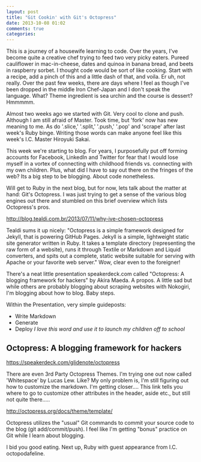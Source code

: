 ```yaml
---
layout: post
title: "Git Cookin' with Git's Octopress"
date: 2013-10-08 01:02
comments: true
categories: 
---
```




This is a journey of a housewife learning to code.  Over the years, I've become quite a creative chef trying to feed two very picky eaters.  Pureed cauliflower in mac-in-cheese, dates and quinoa in banana bread, and beets in raspberry sorbet.  I thought code would be sort of like cooking.  Start with a recipe, add a pinch of this and a little dash of that, and voila.   Er uh, not really.  Over the past few weeks, there are days where I feel as though I've been dropped in the middle Iron Chef-Japan and I don't speak the language.  What? Theme ingredient is sea urchin and the course is dessert?  Hmmmmm.

Almost two weeks ago we started with Git.  Very cool to clone and push.  Although I am still afraid of Master.  Took time, but 'fork' now has new meaning to me.  As do '.slice,' '.split,' '.push,' '.pop' and 'scrape' after last week's Ruby binge.  Writing those words can make anyone feel like this week's I.C. Master Hiroyuki Sakai.  

This week we're starting to blog.  For years, I purposefully put off forming accounts for Facebook, LinkedIn and Twitter for fear that I would lose myself in a vortex of connecting with childhood friends vs. connecting with my own children.  Plus, what did I have to say out there on the fringes of the web?  Its a big step to be blogging.  About code nonetheless.

Will get to Ruby in the next blog, but for now, lets talk about the matter at hand: Git's Octopress.  I was just trying to get a sense of the various blog engines out there and stumbled on this brief overview which lists Octopress's pros.

<http://blog.tealdi.com.br/2013/07/11/why-ive-chosen-octopress>

Tealdi sums it up nicely:
"Octopress is a simple framework designed for Jekyll, that is powering GitHub Pages. Jekyll is a simple, lightweight static site generator written in Ruby. It takes a template directory (representing the raw form of a website), runs it through Textile or Markdown and Liquid converters, and spits out a complete, static website suitable for serving with Apache or your favorite web server."  Wow, clear even to the foreigner!

There's a neat little presentation speakerdeck.com called "Octopress: A blogging framework for hackers" by Akira Maeda. A propos.  A little sad but while others are probably blogging about scraping websites with Nokogiri, I'm blogging about how to blog.  Baby steps.

Within the Presentation, very simple guideposts:
- Write Markdown
- Generate
- Deploy *I love this word and use it to launch my children off to school*

Octopress: A blogging framework for hackers
--------------------------------------------
<https://speakerdeck.com/glidenote/octopress>


There are even 3rd Party Octopress Themes.  I'm trying one out now called 'Whitespace' by Lucas Lew.  Like?  My only problem is, I'm still figuring out how to customize the markdown.  I'm getting closer.... This link tells you where to go to customize other attributes in the header, aside etc., but still not quite there.....

<http://octopress.org/docs/theme/template/>

Octopress utilizes the "usual" Git commands to commit your source code to the blog (git add/commit/push).  I feel like I'm getting "bonus" practice on Git while I learn about blogging.  

I bid you good eating.  Next up, Ruby with guest appearance from I.C. octopodafeline.



